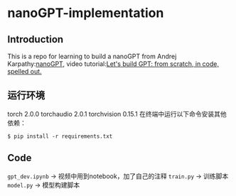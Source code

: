 # nanoGPT-implementation
## Introduction
This is a repo for learning to build a nanoGPT from Andrej Karpathy:[nanoGPT](https://github.com/karpathy/nanoGPT), video tutorial:[Let's build GPT: from scratch, in code, spelled out.](https://www.youtube.com/watch?v=kCc8FmEb1nY)
## 运行环境
torch                          2.0.0
torchaudio                     2.0.1
torchvision                    0.15.1
在终端中运行以下命令安装其他依赖：
```
$ pip install -r requirements.txt
```
## Code
`gpt_dev.ipynb` -> 视频中用到notebook，加了自己的注释
`train.py` -> 训练脚本
`model.py` -> 模型构建脚本

##

